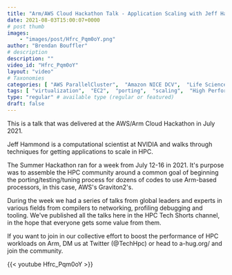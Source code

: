 ```yaml
---
title: "Arm/AWS Cloud Hackathon Talk - Application Scaling with Jeff Hammond"
date: 2021-08-03T15:00:07+0000
# post thumb
images:
    - "images/post/Hfrc_Pqm0oY.png"
author: "Brendan Bouffler"
# description
description: ""
video_id: "Hfrc_Pqm0oY"
layout: "video"
# Taxonomies
categories: [ "AWS ParallelCluster",  "Amazon NICE DCV",  "Life Sciences", ]
tags: [ "virtualization",  "EC2",  "porting",  "scaling",  "High Performance Computing",  "CPUs",  "vizualization",  "DCV",  "graviton2",  "Storage",  "HPC",  "Covid-19",  "Lustre",  "processors",  "Schedulers",  "tuning",  "GPUs",  "arm",  "ParallelCluster",  "graviton",  "techshorts", ]
type: "regular" # available type (regular or featured)
draft: false
---
```


This is a talk that was delivered at the AWS/Arm Cloud Hackathon in July 2021.

Jeff Hammond is a computational scientist at NVIDIA and walks through techniques for getting applications to scale in HPC.

The Summer Hackathon ran for a week from July 12-16 in 2021. It's purpose was to assemble the HPC community around a common goal of beginning the porting/testing/tuning process for dozens of codes to use Arm-based processors, in this case, AWS's Graviton2's.

During the week we had a series of talks from global leaders and experts in various fields from compilers to networking, profiling debugging and tooling. We've published all the talks here in the HPC Tech Shorts channel, in the hope that everyone gets some value from them.

If you want to join in our collective effort to boost the performance of HPC workloads on Arm, DM us at Twitter (@TechHpc) or head to a-hug.org/ and join the community.

{{< youtube Hfrc_Pqm0oY >}}